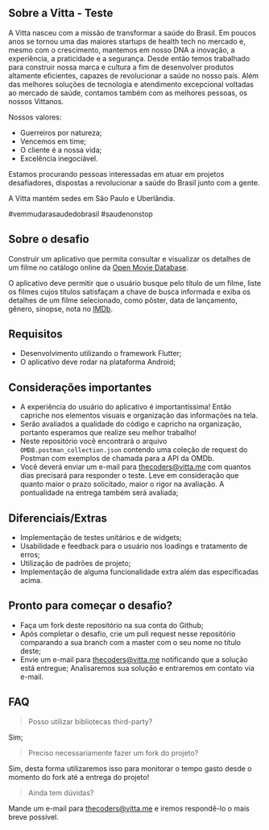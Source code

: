 ## Sobre a Vitta - Teste

A Vitta nasceu com a missão de transformar a saúde do Brasil. Em poucos anos se tornou uma das maiores startups de health tech no mercado e, mesmo com o crescimento, mantemos em nosso DNA a inovação, a experiência, a praticidade e a segurança. 
Desde então temos trabalhado para construir nossa marca e cultura a fim de desenvolver produtos altamente eficientes, capazes de revolucionar a saúde no nosso país. 
Além das melhores soluções de tecnologia e atendimento excepcional voltadas ao mercado de saúde, contamos também com as melhores pessoas, os nossos Vittanos. 

Nossos valores:
- Guerreiros por natureza; 
- Vencemos em time;
- O cliente é a nossa vida;
- Excelência inegociável.

Estamos procurando pessoas interessadas em atuar em projetos desafiadores, dispostas a revolucionar a saúde do Brasil junto com a gente. 

A Vitta mantém sedes em São Paulo e Uberlândia.

#vemmudarasaudedobrasil #saudenonstop


## Sobre o desafio

Construir um aplicativo que permita consultar e visualizar os detalhes de um filme no catálogo online da  [Open Movie Database](http://www.omdbapi.com/).

O aplicativo deve permitir que o usuário busque pelo título de um filme, liste os filmes cujos títulos satisfaçam a chave de busca informada e exiba os detalhes de um filme selecionado, como pôster, data de lançamento, gênero, sinopse, nota no [IMDb](https://www.imdb.com/).

## Requisitos
- Desenvolvimento utilizando o framework Flutter;
- O aplicativo deve rodar na plataforma Android;

## Considerações importantes

- A experiência do usuário do aplicativo é importantíssima! Então capriche nos elementos visuais e organização das informações na tela.
- Serão avaliados a qualidade do código e capricho na organização, portanto esperamos que realize seu melhor trabalho!
- Neste repositório você encontrará o arquivo `OMDB.postman_collection.json` contendo uma coleção de request do Postman com exemplos de chamada para a API da OMDb.
- Você deverá enviar um e-mail para thecoders@vitta.me com quantos dias precisará para responder o teste. Leve em consideração que quanto maior o prazo solicitado, maior o rigor na avaliação. A pontualidade na entrega também será avaliada;

## Diferenciais/Extras
- Implementação de testes unitários e de widgets;
- Usabilidade e feedback para o usuário nos loadings e tratamento de erros;
- Utilização de padrões de projeto;
- Implementação de alguma funcionalidade extra além das especificadas acima.

## Pronto para começar o desafio?

- Faça um fork deste repositório na sua conta do Github;
- Após completar o desafio, crie um pull request nesse repositório comparando a sua branch com a master com o seu nome no título deste;
- Envie um e-mail para thecoders@vitta.me notificando que a solução está entregue;
Analisaremos sua solução e entraremos em contato via e-mail.

## FAQ

> Posso utilizar bibliotecas third-party?

Sim;

> Preciso necessariamente fazer um fork do projeto?

Sim, desta forma utilizaremos isso para monitorar o tempo gasto desde o momento do fork até a entrega do projeto!

> Ainda tem dúvidas?

Mande um e-mail para thecoders@vitta.me e iremos respondê-lo o mais breve possível.
